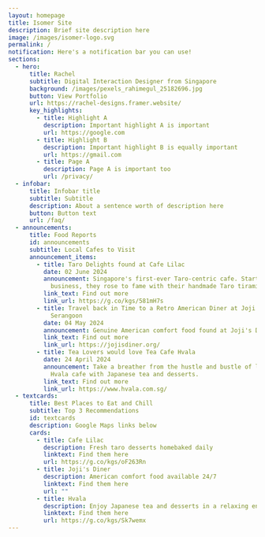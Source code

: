 ```yaml
---
layout: homepage
title: Isomer Site
description: Brief site description here
image: /images/isomer-logo.svg
permalink: /
notification: Here's a notification bar you can use!
sections:
  - hero:
      title: Rachel
      subtitle: Digital Interaction Designer from Singapore
      background: /images/pexels_rahimegul_25182696.jpg
      button: View Portfolio
      url: https://rachel-designs.framer.website/
      key_highlights:
        - title: Highlight A
          description: Important highlight A is important
          url: https://google.com
        - title: Highlight B
          description: Important highlight B is equally important
          url: https://gmail.com
        - title: Page A
          description: Page A is important too
          url: /privacy/
  - infobar:
      title: Infobar title
      subtitle: Subtitle
      description: About a sentence worth of description here
      button: Button text
      url: /faq/
  - announcements:
      title: Food Reports
      id: announcements
      subtitle: Local Cafes to Visit
      announcement_items:
        - title: Taro Delights found at Cafe Lilac
          date: 02 June 2024
          announcement: Singapore's first-ever Taro-centric cafe. Starting as a home
            business, they rose to fame with their handmade Taro tiramisu.
          link_text: Find out more
          link_url: https://g.co/kgs/581mH7s
        - title: Travel back in Time to a Retro American Diner at Joji's Diner in
            Serangoon
          date: 04 May 2024
          announcement: Genuine American comfort food found at Joji's Diner, now open 24/7!
          link_text: Find out more
          link_url: https://jojisdiner.org/
        - title: Tea Lovers would love Tea Cafe Hvala
          date: 24 April 2024
          announcement: Take a breather from the hustle and bustle of life at the tranquil
            Hvala cafe with Japanese tea and desserts.
          link_text: Find out more
          link_url: https://www.hvala.com.sg/
  - textcards:
      title: Best Places to Eat and Chill
      subtitle: Top 3 Recommendations
      id: textcards
      description: Google Maps links below
      cards:
        - title: Cafe Lilac
          description: Fresh taro desserts homebaked daily
          linktext: Find them here
          url: https://g.co/kgs/oF263Rn
        - title: Joji's Diner
          description: American comfort food available 24/7
          linktext: Find them here
          url: ""
        - title: Hvala
          description: Enjoy Japanese tea and desserts in a relaxing environment
          linktext: Find them here
          url: https://g.co/kgs/Sk7wemx
---
```

